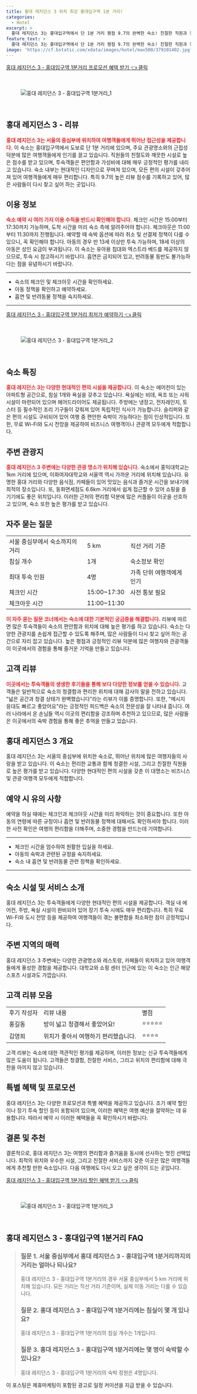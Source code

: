 ```yaml
---
title: 홍대 레지던스 3 위치 최강 홍대입구역 1분 거리!
categories:
  - Hotel
excerpt: >
  홍대 레지던스 3는 홍대입구역에서 단 1분 거리 평점 9.7의 완벽한 숙소! 친절한 직원과 청결한 시설 덕분에 편안한 휴식을 보장합니다. 서울 중심부에서의 특별한 경험을 놓치지 마세요!
feature_text: >
  홍대 레지던스 3는 홍대입구역에서 단 1분 거리 평점 9.7의 완벽한 숙소! 친절한 직원과 청결한 시설 덕분에 편안한 휴식을 보장합니다. 서울 중심부에서의 특별한 경험을 놓치지 마세요!
image: 'https://cf.bstatic.com/xdata/images/hotel/max500/379101402.jpg?k=25382962003a2d8be00417341d6f8b54beed17bff7dfca7a57c59f4f59638fa2&o=&hp=1'
---
```


<p><a class="modoo-button" href="https://tinyurl.com/23n7kmst" rel="nofollow noopener">홍대 레지던스 3 - 홍대입구역 1분거리 프로모션 혜택 받기 👈 클릭</a></p><br/>
<figure class="image"><img alt="홍대 레지던스 3 - 홍대입구역 1분거리_1" src="https://cf.bstatic.com/xdata/images/hotel/max1024x768/379110855.jpg?k=b65f72785ae5cbf431fad51c998747a736524fec7ef2c3e15723208e54c45a40&amp;o=&amp;hp=1"/></figure><br/>

<h2 id="홍대-레지던스-3-리뷰">홍대 레지던스 3 - 리뷰</h2>
<p><b><span style="color: #ee2323;">홍대 레지던스 3는 서울의 중심부에 위치하여 여행객들에게 뛰어난 접근성을 제공합니다.</span></b> 이 숙소는 홍대입구역에서 도보로 단 1분 거리에 있으며, 주요 관광명소와의 근접성 덕분에 많은 여행객들에게 인기를 끌고 있습니다. 직원들의 친절도와 깨끗한 시설로 높은 점수를 받고 있으며, 투숙객들은 편안함과 가성비에 대해 매우 긍정적인 평가를 내리고 있습니다. 숙소 내부는 현대적인 디자인으로 꾸며져 있으며, 모든 편의 시설이 갖추어져 있어 여행객들에게 매우 편리합니다. 특히 9.7의 높은 리뷰 점수를 기록하고 있어, 많은 사람들이 다시 찾고 싶어 하는 곳입니다.</p>
<h2 id="이용-정보">이용 정보</h2>
<p><b><span style="color: #ee2323;">숙소 예약 시 여러 가지 이용 수칙을 반드시 확인해야 합니다.</span></b> 체크인 시간은 15:00부터 17:30까지 가능하며, 도착 시간을 미리 숙소 측에 알려주어야 합니다. 체크아웃은 11:00부터 11:30까지 진행됩니다. 예약할 때 숙박 옵션에 따라 취소 및 선결제 정책이 다를 수 있으니, 꼭 확인해야 합니다. 아동의 경우 만 13세 이상만 투숙 가능하며, 18세 이상의 아동은 성인 요금이 부과됩니다. 이 숙소는 유아용 침대와 엑스트라 베드를 제공하지 않으므로, 투숙 시 참고하시기 바랍니다. 흡연은 금지되어 있고, 반려동물 동반도 불가능하다는 점을 유념하시기 바랍니다.</p>
<hr/>
<ul>
<li>숙소의 체크인 및 체크아웃 시간을 확인하세요.</li>
<li>아동 정책을 확인하고 예약하세요.</li>
<li>흡연 및 반려동물 정책을 숙지하세요.</li>
</ul>
<hr/>
<p><a class="modoo-button" href="https://tinyurl.com/23n7kmst" rel="nofollow noopener">홍대 레지던스 3 - 홍대입구역 1분거리 최저가 예약하기 👈 클릭</a></p><br/>
<figure class="image"><img alt="홍대 레지던스 3 - 홍대입구역 1분거리_2" src="https://cf.bstatic.com/xdata/images/hotel/max500/379101402.jpg?k=25382962003a2d8be00417341d6f8b54beed17bff7dfca7a57c59f4f59638fa2&amp;o=&amp;hp=1"/></figure><br/>
<h2 id="숙소-특징">숙소 특징</h2>
<p><b><span style="color: #ee2323;">홍대 레지던스 3는 다양한 현대적인 편의 시설을 제공합니다.</span></b> 이 숙소는 에어컨이 있는 아파트형 공간으로, 침실 1개와 욕실을 갖추고 있습니다. 욕실에는 비데, 욕조 또는 샤워 시설이 마련되어 있으며 헤어드라이어도 제공됩니다. 주방에는 냉장고, 전자레인지, 토스터 등 필수적인 조리 기구들이 갖춰져 있어 독립적인 식사가 가능합니다. 슬리퍼와 같은 편의 시설도 구비되어 있어 여행 중 편안한 숙박이 가능하다는 점이 인상적입니다. 또한, 무료 Wi-Fi와 도시 전망을 제공하여 비즈니스 여행객이나 관광객 모두에게 적합합니다.</p>
<h2 id="주변-관광지">주변 관광지</h2>
<p><b><span style="color: #ee2323;">홍대 레지던스 3 주변에는 다양한 관광 명소가 위치해 있습니다.</span></b> 숙소에서 홍익대학교는 1km 거리에 있으며, 이화여자대학교와 서울역 역시 가까운 거리에 위치해 있습니다. 유명한 홍대 거리와 다양한 음식점, 카페들이 있어 맛있는 음식과 즐거운 시간을 보내기에 최적의 장소입니다. 또, 동화면세점도 6.6km 거리에서 쉽게 접근할 수 있어 쇼핑을 즐기기에도 좋은 위치입니다. 이러한 근처의 편리함 덕분에 많은 커플들이 이곳을 선호하고 있으며, 숙소 또한 높은 평가를 받고 있습니다.</p>
<h2 id="자주-묻는-질문">자주 묻는 질문</h2>
<table>
<tr>
<td>서울 중심부에서 숙소까지의 거리</td>
<td>5 km</td>
<td>직선 거리 기준</td>
</tr>
<tr>
<td>침실 개수</td>
<td>1개</td>
<td>숙소정보 확인</td>
</tr>
<tr>
<td>최대 투숙 인원</td>
<td>4명</td>
<td>가족 단위 여행객에게 인기</td>
</tr>
<tr>
<td>체크인 시간</td>
<td>15:00~17:30</td>
<td>사전 통보 필요</td>
</tr>
<tr>
<td>체크아웃 시간</td>
<td>11:00~11:30</td>
<td></td>
</tr>
</table>
<p><b><span style="color: #ee2323;">이 자주 묻는 질문 코너에서는 숙소에 대한 기본적인 궁금증을 해결합니다.</span></b> 리뷰에 따르면 많은 투숙객들이 숙소의 편안함과 위치에 대해 높은 평가를 하고 있습니다. 숙소는 다양한 관광지를 손쉽게 접근할 수 있도록 해주며, 많은 사람들이 다시 찾고 싶어 하는 공간으로 자리 잡고 있습니다. 높은 평점과 긍정적인 리뷰 덕분에 많은 여행자와 관광객들이 이곳에서의 경험을 통해 즐거운 기억을 만들고 있습니다.</p>
<h2 id="고객-리뷰">고객 리뷰</h2>
<p><b><span style="color: #ee2323;">이곳에서는 투숙객들의 생생한 후기들을 통해 보다 다양한 정보를 얻을 수 있습니다.</span></b> 고객들은 일반적으로 숙소의 청결함과 편리한 위치에 대해 감사의 말을 전하고 있습니다. "넓은 공간과 청결 상태가 완벽했습니다"라는 리뷰가 이를 증명합니다. 또한, "메시지 응대도 빠르고 좋았어요"라는 긍정적인 피드백은 숙소의 전문성을 잘 나타내 줍니다. 여러 나라에서 온 손님들 역시 이곳의 편리함을 강조하며 추천하고 있으므로, 많은 사람들은 이곳에서의 숙박 경험을 통해 좋은 추억을 만들고 있습니다.</p>
<h2 id="목차_1">홍대 레지던스 3 개요</h2>
<p>홍대 레지던스 3는 서울의 중심부에 위치한 숙소로, 뛰어난 위치에 많은 여행자들의 사랑을 받고 있습니다. 이 숙소는 편리한 교통과 함께 청결한 시설, 그리고 친절한 직원들로 높은 평가를 받고 있습니다. 다양한 현대적인 편의 시설을 갖춘 이 대명소는 비즈니스 및 관광 여행객 모두에게 적합합니다.</p>
<h2 id="목차_2">예약 시 유의 사항</h2>
<p>예약을 하실 때에는 체크인과 체크아웃 시간을 미리 파악하는 것이 중요합니다. 또한 아동의 연령에 따른 규정이나 흡연 및 반려동물 정책에 대해서도 확인하셔야 합니다. 이러한 사전 확인은 여행의 편리함을 더해주며, 소중한 경험을 만드는데 기여합니다.</p>
<hr/>
<ul>
<li>체크인 시간을 엄수하여 원활한 입실을 하세요.</li>
<li>아동의 숙박과 관련된 규정을 숙지하세요.</li>
<li>숙소 내 흡연 및 반려동물 관련 정책을 확인하세요.</li>
</ul>
<hr/>
<h2 id="목차_3">숙소 시설 및 서비스 소개</h2>
<p>홍대 레지던스 3는 투숙객들에게 다양한 현대적인 편의 시설을 제공합니다. 객실 내 에어컨, 주방, 욕실 시설이 완비되어 있어 장기 투숙 시에도 매우 편리합니다. 특히 무료 Wi-Fi와 도시 전망 등을 제공하여 여행객들이 겪는 불편함을 최소화한 점이 긍정적입니다.</p>
<h2 id="목차_4">주변 지역의 매력</h2>
<p>홍대 레지던스 3 주변에는 다양한 관광명소와 레스토랑, 카페들이 위치하고 있어 여행객들에게 풍성한 경험을 제공합니다. 대학교와 쇼핑 센터 인근에 있는 이 숙소는 인근 해양 스포츠 시설과도 가깝습니다.</p>
<h2 id="목차_5">고객 리뷰 모음</h2>
<table>
<tr>
<td>후기 작성자</td>
<td>리뷰 내용</td>
<td>별점</td>
</tr>
<tr>
<td>홍길동</td>
<td>방이 넓고 청결해서 좋았어요!</td>
<td>⭐⭐⭐⭐⭐</td>
</tr>
<tr>
<td>김영희</td>
<td>위치가 좋아서 여행하기 편리했습니다.</td>
<td>⭐⭐⭐⭐</td>
</tr>
</table>
<p>고객 리뷰는 숙소에 대한 객관적인 평가를 제공하며, 이러한 정보는 신규 투숙객들에게 많은 도움이 됩니다. 고객들은 청결함, 친절한 서비스, 그리고 위치의 편리함에 대해 극찬을 아끼지 않고 있습니다.</p>
<h2 id="목차_6">특별 혜택 및 프로모션</h2>
<p>홍대 레지던스 3는 다양한 프로모션과 특별 혜택을 제공하고 있습니다. 조기 예약 할인이나 장기 투숙 할인 등이 포함되어 있으며, 이러한 혜택은 여행 예산을 절약하는 데 유용합니다. 따라서 예약 시 이러한 혜택들을 꼭 확인하시기 바랍니다.</p>
<h2 id="목차_7">결론 및 추천</h2>
<p>결론적으로, 홍대 레지던스 3는 여행의 편리함과 즐거움을 동시에 선사하는 멋진 선택입니다. 최적의 위치와 우수한 시설, 그리고 친절한 서비스까지 갖춘 이곳은 많은 여행객들에게 추천할 만한 숙소입니다. 다음 여행에도 다시 오고 싶은 생각이 드는 곳입니다.</p>

<p><a class="modoo-button" href="https://tinyurl.com/23n7kmst" rel="nofollow noopener">홍대 레지던스 3 - 홍대입구역 1분거리 할인 혜택 받기 👈 클릭</a></p><br>

<figure class="image"><img src="https://cf.bstatic.com/xdata/images/hotel/max500/379110851.jpg?k=53676dc745e132f417b451e0efe4c85ce8d50c9d971a4f7e58b819f717423220&o=&hp=1" alt="홍대 레지던스 3 - 홍대입구역 1분거리_3"></figure><br>
<h2 id="홍대 레지던스 3 - 홍대입구역 1분거리_FAQ">홍대 레지던스 3 - 홍대입구역 1분거리 FAQ</h2>
<div itemscope="" itemtype="https://schema.org/FAQPage"> 
<blockquote> 
<div itemscope="" itemprop="mainEntity" itemtype="https://schema.org/Question"> 
<h3 id="질문_1" itemprop="name">질문 1. 서울 중심부에서 홍대 레지던스 3 - 홍대입구역 1분거리까지의 거리는 얼마나 되나요?</h3> 
<div itemscope="" itemprop="acceptedAnswer" itemtype="https://schema.org/Answer"> 
<span itemprop="text"> 
<p>홍대 레지던스 3 - 홍대입구역 1분거리의 경우 서울 중심부에서 5 km 거리에 위치해 있습니다. 모든 거리는 직선 거리 기준이며, 실제 이동 거리는 다를 수 있습니다.</p> 
</span> 
</div> 
</div> 
<div itemscope="" itemprop="mainEntity" itemtype="https://schema.org/Question"> 
<h3 id="질문_2" itemprop="name">질문 2. 홍대 레지던스 3 - 홍대입구역 1분거리에는 침실이 몇 개 있나요?</h3> 
<div itemscope="" itemprop="acceptedAnswer" itemtype="https://schema.org/Answer"> 
<span itemprop="text"> 
<p>홍대 레지던스 3 - 홍대입구역 1분거리의 침실 개수는 1개입니다.</p> 
</span> 
</div> 
</div> 
<div itemscope="" itemprop="mainEntity" itemtype="https://schema.org/Question"> 
<h3 id="질문_3" itemprop="name">질문 3. 홍대 레지던스 3 - 홍대입구역 1분거리에는 몇 명이 숙박할 수 있나요?</h3> 
<div itemscope="" itemprop="acceptedAnswer" itemtype="https://schema.org/Answer"> 
<span itemprop="text"> 
<p>홍대 레지던스 3 - 홍대입구역 1분거리의 숙박 정원은 4명입니다.</p> 
</span> 
</div> 
</div> 
</blockquote> 
</div><p>이 포스팅은 제휴마케팅이 포함된 광고로 일정 커미션을 지급 받을 수 있습니다.</p>

